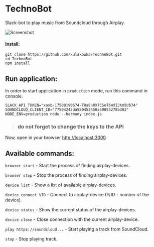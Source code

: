 # TechnoBot

Slack-bot to play music from Soundcloud through Airplay.

![Screenshot](https://habrastorage.org/files/8e3/df9/638/8e3df96382cd448c82fd8fc77f94fa71.png)


#### Install:

```
git clone https://github.com/kulakowka/TechnoBot.git
cd TechnoBot
npm install 
```

## Run application:

In order to start application in `production` mode, run this command in console.
```
SLACK_API_TOKEN="xoxb-17500190674-TRa8hRX7CSoT6mXIJKm5Ub74" SOUNDCLOUD_CLIENT_ID="77504242da580453450a59055278b383" NODE_ENV=production node --harmony index.js
```

> ### do not forget to change the keys to the API

Now, open in your browser [http://localhost:3000](http://localhost:3000)

## Available commands:

`browser start` - Start the process of finding airplay-devices.

`browser stop` - Stop the process of finding airplay-devices.

`device list` - Show a list of available airplay-devices.

`device connect %ID` - Connect to airplay-device (%ID - number of the device).

`device status` - Show the current status of the airplay-devices.

`device close` - Close connection with the current airplay-device.

`play https://soundcloud...` - Start playing a track from SoundCloud.

`stop`  - Stop playing track.


